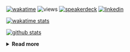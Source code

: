 [![wakatime](https://wakatime.com/badge/user/ddf27f94-292a-4343-b7eb-1143a4c6cf87.svg)](https://wakatime.com/@ddf27f94-292a-4343-b7eb-1143a4c6cf87)
![views](https://komarev.com/ghpvc/?username=chck&color=blueviolet)
[![speakerdeck](https://img.shields.io/badge/Speaker_Deck-chck-8a2be2?style=flat-square&logo=speaker-deck)](https://speakerdeck.com/chck)
[![linkedin](https://img.shields.io/badge/LinkedIn-chck-8a2be2?style=flat-square&logo=linkedin)](https://www.linkedin.com/in/chck/)

[![wakatime stats](https://github-readme-stats-nine-umber-51.vercel.app/api/wakatime?username=chck&layout=compact&count_private=true&hide_title=true&hide=Other&theme=buefy&langs_count=14)](https://wakatime.com/@chck?rank=me)

[![github stats](https://github-readme-stats-nine-umber-51.vercel.app/api?username=chck&count_private=true&show_icons=true&hide_title=true&theme=buefy)](https://github.com/anuraghazra/github-readme-stats)

<details>
  <summary><b>Read more</b></summary>
  <br>

  <!--START_SECTION:waka-->
**🐱 My GitHub Data** 

> 📦 132.4 kB Used in GitHub's Storage 
 > 
> 🏆 622 Contributions in the Year 2025
 > 
> 💼 Opted to Hire
 > 
> 📜 133 Public Repositories 
 > 
> 🔑 24 Private Repositories 
 > 
**I'm a Night 🦉** 

```text
🌞 Morning                1350 commits        ████░░░░░░░░░░░░░░░░░░░░░   17.29 % 
🌆 Daytime                2322 commits        ███████░░░░░░░░░░░░░░░░░░   29.73 % 
🌃 Evening                2198 commits        ███████░░░░░░░░░░░░░░░░░░   28.14 % 
🌙 Night                  1940 commits        ██████░░░░░░░░░░░░░░░░░░░   24.84 % 
```
📅 **I'm Most Productive on Thursday** 

```text
Monday                   1415 commits        █████░░░░░░░░░░░░░░░░░░░░   18.12 % 
Tuesday                  1233 commits        ████░░░░░░░░░░░░░░░░░░░░░   15.79 % 
Wednesday                1447 commits        █████░░░░░░░░░░░░░░░░░░░░   18.53 % 
Thursday                 1682 commits        █████░░░░░░░░░░░░░░░░░░░░   21.54 % 
Friday                   834 commits         ███░░░░░░░░░░░░░░░░░░░░░░   10.68 % 
Saturday                 514 commits         ██░░░░░░░░░░░░░░░░░░░░░░░   06.58 % 
Sunday                   685 commits         ██░░░░░░░░░░░░░░░░░░░░░░░   08.77 % 
```


📊 **This Week I Spent My Time On** 

```text
💬 Programming Languages: 
Other                    19 hrs 20 mins      ████████████████░░░░░░░░░   63.17 % 
TOML                     5 hrs 8 mins        ████░░░░░░░░░░░░░░░░░░░░░   16.77 % 
Markdown                 1 hr 29 mins        █░░░░░░░░░░░░░░░░░░░░░░░░   04.89 % 
YAML                     1 hr 14 mins        █░░░░░░░░░░░░░░░░░░░░░░░░   04.03 % 
HCL                      31 mins             ░░░░░░░░░░░░░░░░░░░░░░░░░   01.71 % 

🔥 Editors: 
Chrome                   25 hrs 20 mins      █████████████████████░░░░   82.75 % 
PyCharm                  2 hrs 9 mins        ██░░░░░░░░░░░░░░░░░░░░░░░   07.06 % 
Neovim                   1 hr 24 mins        █░░░░░░░░░░░░░░░░░░░░░░░░   04.60 % 
Zed                      48 mins             █░░░░░░░░░░░░░░░░░░░░░░░░   02.63 % 
RustRover                36 mins             ░░░░░░░░░░░░░░░░░░░░░░░░░   02.00 % 
```

**I Mostly Code in Python** 

```text
Python                   47 repos            ████████░░░░░░░░░░░░░░░░░   33.57 % 
Jupyter Notebook         19 repos            ███░░░░░░░░░░░░░░░░░░░░░░   13.57 % 
Ruby                     11 repos            ██░░░░░░░░░░░░░░░░░░░░░░░   07.86 % 
HCL                      6 repos             █░░░░░░░░░░░░░░░░░░░░░░░░   04.29 % 
TypeScript               6 repos             █░░░░░░░░░░░░░░░░░░░░░░░░   04.29 % 
```



**Timeline**

![Lines of Code chart](https://raw.githubusercontent.com/chck/chck/main/assets/bar_graph.png)


 Last Updated on 2025-07-21 02:35 UTC
<!--END_SECTION:waka-->
</details>


